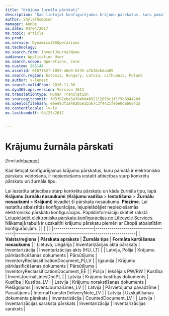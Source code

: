 ```yaml
---
title: "Krājumu žurnāla pārskati"
description: "Kad lietojat konfigurējamus krājumu pārskatus, kuru pamatā ir elektronisko pārskatu veidošana, ir nepieciešams iestatīt attiecības starp konkrētu pārskatu un žurnāla tipu."
author: ShylaThompson
manager: AnnBe
ms.date: 04/04/2017
ms.topic: article
ms.prod: 
ms.service: Dynamics365Operations
ms.technology: 
ms.search.form: InventJournalName
audience: Application User
ms.search.scope: Operations, Core
ms.custom: 265144
ms.assetid: 0f07f62f-1053-46e9-b235-a7b38cbda409
ms.search.region: Estonia, Hungary, Latvia, Lithuania, Poland
ms.author: v-lenest
ms.search.validFrom: 2016-11-30
ms.dyn365.ops.version: Version 1611
ms.translationtype: Human Translation
ms.sourcegitcommit: fd3392eba3a394bd4b92112093c1f1f9b894426d
ms.openlocfilehash: eeee93f2a48205e1b567c3f4421febe0dab6843a
ms.contentlocale: lv-lv
ms.lasthandoff: 04/25/2017


---
```


# <a name="inventory-journal-reports"></a>Krājumu žurnāla pārskati

[!include[banner](../includes/banner.md)]


Kad lietojat konfigurējamus krājumu pārskatus, kuru pamatā ir elektronisko pārskatu veidošana, ir nepieciešams iestatīt attiecības starp konkrētu pārskatu un žurnāla tipu.

Lai iestatītu attiecības starp konkrētu pārskatu un kādu žurnāla tipu, lapā **Krājumu žurnālu nosaukumi** (**Krājumu vadība** &gt; **Iestatīšana** &gt; **Žurnālu nosaukumi** &gt; **Krājumi**) ievadiet šī pārskata nosaukumu. **Piezīme.** Lai iestatītu atbalstītās konfigurācijas, lejupielādējiet nepieciešamās elektronisko pārskatu konfigurācijas. Papildinformāciju skatiet rakstā [Lejupielādēt elektronisko pārskatu konfigurācijas no Lifecycle Services](/dynamics365/operations/dev-itpro/analytics/download-electronic-reporting-configuration-lcs). Nākamajā tabulā ir uzskaitīti krājumu pārskatu piemēri ar Eiropā atbalstītām konfigurācijām.
|                    |                                     |                  |                                         |
|--------------------|-------------------------------------|------------------|-----------------------------------------|
| **Valsts/reģions**        | **Pārskata apraksts**              | **Žurnāla tips** | **Formāta kartēšanas nosaukums**                 |
| Lietuva, Ungārija | Inventarizācijas akta pārskats          | Inventarizācija         | Inventarizācijas akts (HU, LT)            |
| Latvija, Polija     | Krājumu pārklasificēšanas dokuments | Pārsūtījums         | InventoryReclassificationDocument\_PLLV |
| Igaunija            | Krājumu pārklasificēšanas dokuments | Pārsūtījums         | InventoryReclassificationDocument\_EE   |
| Polija             | Iekšējais PW/RW                      | Kustība         | InventJournalLinesDocPL                 |
| Latvija             | Krājumu kustības dokuments         | Kustība         | Kustība\_LV                            |
| Latvija             | Krājumu norakstīšanas dokuments       | Pielāgojums       | InventJournalLines\_LV                  |
| Latvija             | Pārvietojuma pavadzīme              | Pārsūtījums         | InternalTransferDeliveryNote\_LV        |
| Latvija             | Uzskaitīšanas dokumenta pārskats            | Inventarizācija         | CountedDocument\_LV                     |
| Latvija             | Inventarizācijas saraksta pārskats                | Inventarizācija         | Inventarizācijas saraksts                           |






